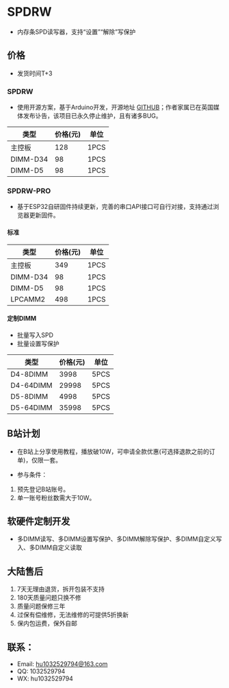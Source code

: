# SPDRW

 - 内存条SPD读写器，支持“设置”“解除”写保护

## 价格 

 - 发货时间T+3

### SPDRW

 - 使用开源方案，基于Arduino开发，开源地址 [GITHUB](https://github.com/1a2m3/SPD-Reader-Writer)；作者家属已在英国媒体发布讣告，该项目已永久停止维护，且有诸多BUG。

|  类型   | 价格(元)  | 单位 |
|  ----  | ----  | ---- |
| 主控板  | 128 | 1PCS |
| DIMM-D34  | 98 | 1PCS |
| DIMM-D5  | 98 | 1PCS |

### SPDRW-PRO

 - 基于ESP32自研固件持续更新，完善的串口API接口可自行对接，支持通过浏览器更新固件。

#### 标准
|  类型   | 价格(元)  | 单位 |
|  ----  | ----  | ---- |
| 主控板  | 349 | 1PCS |
| DIMM-D34  | 98 | 1PCS |
| DIMM-D5  | 98 | 1PCS |
| LPCAMM2  | 498 | 1PCS |

#### 定制DIMM

 - 批量写入SPD
 - 批量设置写保护

|  类型   | 价格(元)  | 单位 |
|  ----  | ----  | ---- |
| D4-8DIMM  | 3998 | 5PCS |
| D4-64DIMM  | 29998 | 5PCS |
| D5-8DIMM  | 4998 | 5PCS |
| D5-64DIMM  | 35998 | 5PCS |

## 

## B站计划

 - 在B站上分享使用教程，播放破10W，可申请全款优惠(可选择退款之前的订单)，仅限一套。
 
 - 参与条件：
 1. 预先登记B站账号。
 2. 单一账号粉丝数需大于10W。

## 软硬件定制开发

 - 多DIMM读写、多DIMM设置写保护、多DIMM解除写保护、多DIMM自定义写入、多DIMM自定义读取

## 大陆售后

 1. 7天无理由退货，拆开包装不支持
 2. 180天质量问题只换不修
 3. 质量问题保修三年
 4. 过保有偿维修，无法维修的可提供5折换新
 5. 保内包运费，保外自邮

## 联系：
 - Email: hu1032529794@163.com
 - QQ: 1032529794
 - WX: hu1032529794
 
